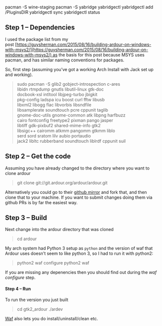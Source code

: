 pacman -S wine-staging
pacman -S yabridge yabridgectl
yabridgectl add /PluginsDIR
yabridgectl sync
yabridgectl status
## Step 1 – Dependencies

I used the package list from my post [https://guysherman.com/2015/08/16/building-ardour-on-windows-with-msys2/](https://guysherman.com/2015/08/16/building-ardour-on-windows-with-msys2/) as the basis for this post because MSYS uses pacman, and has similar naming conventions for packages.

So, first step (assuming you’ve got a working Arch Install with Jack set up and working).

> sudo pacman -S glib2 gobject-introspection c-ares \
libidn rtmpdump gnutls libutil-linux gtk-doc \
docbook-xsl intltool libjpeg-turbo jbigkit \
pkg-config ladspa icu boost curl fftw libusb \
libxml2 libogg flac libvorbis libsndfile \
libsamplerate soundtouch pcre cppunit taglib \
gnome-doc-utils gnome-common atk libpng harfbuzz \
cairo fontconfig freetype2 pixman pango jasper \
libtiff gdk-pixbuf2 shared-mime-info gtk2 \
libsigc++ cairomm atkmm pangomm gtkmm liblo \
serd sord sratom lilv aubio portaudio \
jack2 libltc rubberband soundtouch liblrdf cppunit suil

## Step 2 – Get the code

Assuming you have already changed to the directory where you want to clone ardour

> git clone git://git.ardour.org/ardour/ardour.git

Alternatively you could go to their [github mirror](https://github.com/Ardour/ardour) and fork that, and then clone that to your machine. If you want to submit changes doing them via github PRs is by far the easiest way.

## Step 3 – Build

Next change into the ardour directory that was cloned

> cd ardour

My arch system had Python 3 setup as `python` and the version of waf that Ardour uses doesn’t seem to like python 3, so I had to run it with python2:

> python2 waf configure
> python2 waf

If you are missing any depenencies then you should find out during the _waf configure_ step.

#### Step 4 – Run

To run the version you just built

> cd gtk2_ardour
> ./ardev

[Waf](https://github.com/waf-project/waf) also lets you do install/uninstall/clean etc.